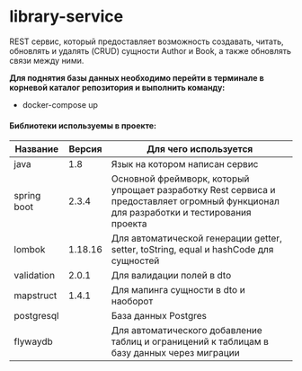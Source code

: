 # library-service

REST сервис, который предоставляет возможность создавать, читать, обновлять и удалять (CRUD) сущности Author и Book, а также обновлять связи между ними.


**Для поднятия базы данных необходимо перейти в терминале в корневой каталог репозитория и выполнить команду:**
 *  docker-compose up

#### Библиотеки используемы в проекте:

Название | Версия | Для чего используется
---------------------|--------|--------------
java                 |1.8     | Язык на котором написан сервис
spring boot          |2.3.4   | Основной фреймворк, который упрощает разработку Rest сервиса и предоставляет огромный функционал для разработки и тестирования проекта
lombok               |1.18.16 | Для автоматической генерации getter, setter, toString, equal и hashCode для сущностей
validation           |2.0.1   | Для валидации полей в dto
mapstruct            |1.4.1   | Для мапинга сущности в dto и наоборот
postgresql           |        | База данных Postgres
flywaydb             |        | Для автоматического добавление таблиц и ограницений к таблицам в базу данных через миграции